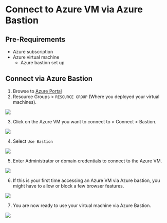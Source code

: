 # Connect to Azure VM via Azure Bastion

## Pre-Requirements
* Azure subscription
* Azure virtual machine
    * Azure bastion set up

## Connect via Azure Bastion
1.	Browse to [Azure Portal](https://portal.azure.com/)
2.	Resource Groups > `RESOURCE GROUP` (Where you deployed your virtual machines).

![](../../images/deploy/helper_docs/connectAzVmAzBastion/2021-05-19_01_resource_group.png)

3.	Click on the Azure VM you want to connect to > Connect > Bastion.

![](../../images/deploy/helper_docs/connectAzVmAzBastion/2021-05-19_02_azure_vm.png)

4.	Select `Use Bastion`

![](../../images/deploy/helper_docs/connectAzVmAzBastion/2021-05-19_03_azure_vm_use_bastion.png)

5.	Enter Administrator or domain credentials to connect to the Azure VM.

![](../../images/deploy/helper_docs/connectAzVmAzBastion/2021-05-19_04_azure_vm_bastion.png)

6.	If this is your first time accessing an Azure VM via Azure bastion, you might have to allow or block a few browser features.

![](../../images/deploy/helper_docs/connectAzVmAzBastion/2021-05-19_05_browser_features.png)

7.	You are now ready to use your virtual machine via Azure Bastion.

![](../../images/deploy/helper_docs/connectAzVmAzBastion/2021-05-19_06_azure_vm_bastion_connected.png)
